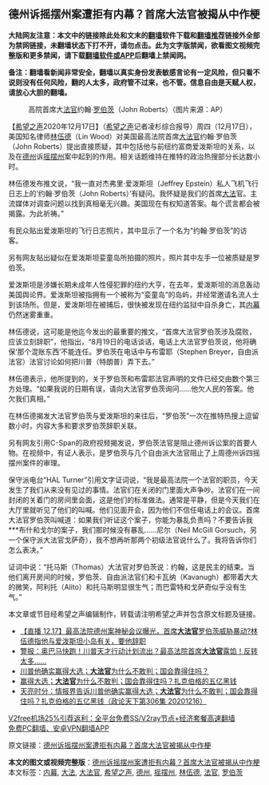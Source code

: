  <h2>德州诉摇摆州案遭拒有内幕？首席大法官被揭从中作梗</h2> <p class="notice"><b>大陆网友注意：本文中的链接除此处和文末的<a href="https://github.com/bannedbook/fanqiang" >翻墙</a>软件下载和<a href="https://github.com/killgcd/justmysocks/blob/master/README.md">翻墙推荐</a>链接外全部为禁网链接，未翻墙状态下打不开，请勿点击。此为文字版禁闻，欲看图文视频完整版和更多禁闻，请下载<a href="https://github.com/bannedbook/fanqiang">翻墙软件或APP</a>后翻墙上禁闻网。</p><p>备注：翻墙看新闻非常安全，翻墙以真实身份发表敏感言论有一定风险，但只看不说则没有任何风险，翻的人太多，政府管不过来，也不管。信息自由是天赋人权，请放心大胆的翻墙。</b></p>  <div class="entry"> <figure><figcaption>高院首席大<a href="https://www.bannedbook.org/bnews/tag/%E6%B3%95%E5%AE%98/" class="st_tag internal_tag" rel="tag" title="标签 法官 下的日志">法官</a>约翰·<a href="https://www.bannedbook.org/bnews/tag/%E7%BD%97%E4%BC%AF%E8%8C%A8/" class="st_tag internal_tag" rel="tag" title="标签 罗伯茨 下的日志">罗伯茨</a>（John Roberts）（图片来源：AP）</figcaption></figure> <p>【<span class='wp_keywordlink_affiliate'><a href="https://www.soundofhope.org" title="希望之声" target="_blank">希望之声</a></span>2020年12月17日】（<a href="https://www.bannedbook.org/bnews/tag/%e5%b8%8c%e6%9c%9b%e4%b9%8b%e5%a3%b0/" class="st_tag internal_tag" rel="tag" title="标签 希望之声 下的日志">希望之声</a>记者凌杉综合报导）周四（12月17日），美国知名律师<a href="https://www.bannedbook.org/bnews/tag/%e6%9e%97%e4%bc%8d%e5%be%b7/" class="st_tag internal_tag" rel="tag" title="标签 林伍德 下的日志">林伍德</a>（Lin Wood）对美国最高法院首席<a href="https://www.bannedbook.org/bnews/tag/%e5%a4%a7%e6%b3%95%e5%ae%98/" class="st_tag internal_tag" rel="tag" title="标签 大法官 下的日志">大法官</a>约翰·罗伯茨（John Roberts）提出直接质疑，其中包括他与前纽约富商爱泼斯坦的关系，以及在<a href="https://www.bannedbook.org/bnews/tag/%e5%be%b7%e5%b7%9e/" class="st_tag internal_tag" rel="tag" title="标签 德州 下的日志">德州</a>诉<a href="https://www.bannedbook.org/bnews/tag/%E6%91%87%E6%91%86%E5%B7%9E/" class="st_tag internal_tag" rel="tag" title="标签 摇摆州 下的日志">摇摆州</a>案中起到的作用。相关话题维持在推特的政治热搜部分长达数小时。</p> <p>林伍德发布推文说，“我一直对杰弗里·爱泼斯坦（Jeffrey Epstein）私人飞机飞行日志上的‘约翰·罗伯茨（John Roberts）’有疑问。我怀疑是我们的首席<a href="https://www.bannedbook.org/bnews/tag/%E5%A4%A7%E6%B3%95/" class="st_tag internal_tag" rel="tag" title="标签 大法 下的日志">大法</a>官。主流媒体对调查问题以找到真相毫无兴趣。美国现在有权知道答案。每个谎言都会被揭露。为此祈祷。”</p> <p>有民众贴出爱泼斯坦的飞行日志照片，其中显示了一个名为“约翰·罗伯茨”的访客。</p> <p></p>  <p>另有网友贴出疑似在爱泼斯坦娈童岛所拍摄的照片，照片其中左手一位被质疑是罗伯茨。</p> <p></p> <p>爱泼斯坦是涉嫌长期未成年人性侵犯罪的纽约大亨，在去年，爱泼斯坦的消息轰动美国舆论界。爱泼斯坦被指拥有一个被称为“娈童岛”的岛屿，并经常邀请名流人士到该场所。但是，爱泼斯坦在被捕后，很快被发现在纽约监狱中自杀身亡，其<span class='wp_keywordlink_affiliate'><a href="https://www.bannedbook.org/bnews/ccpdope/" title="中共高层内幕" target="_blank">内幕</a></span>仍然迷雾重重。</p> <p>林伍德说，这可能是他迄今发出的最重要的推文，“首席大法官罗伯茨涉及腐败，应该立刻辞职”，他指出，“8月19日的电话谈话，电话上大法官罗伯茨说，他将确保‘那个混账东西’不能连任。罗伯茨在电话中与布雷耶（Stephen Breyer，自由派法官）法官讨论如何把川普（特朗普）弄下去。”</p>  <p>林伍德表示，他所提到的，关于罗伯茨和布雷耶法官声明的文件已经交由数个第三方处理。“如果我说的日期有误，请向大法官罗伯茨询问&#8230;&#8230;他欠人民的答案。他欠我们真相。”</p> <p>在林伍德揭发大法官罗伯茨与爱泼斯坦的来往后，“罗伯茨”一次在推特热搜上逗留数小时，内容大多和要求罗伯茨辞职关联。</p> <p>另有网友引用C-Span的政府视频揭发说，罗伯茨法官是阻止德州诉讼案的首要人物。在视频中，有证人表示，是罗伯茨与几个自由派大法官阻止了上周德州诉四摇摆州案件的审理。</p> <p>保守派电台“HAL Turner”引用文字证词说，“我是最高法院一个法官的职员，今天发生了我们从来没有见过的事情。法官们在关闭的门里面大声争吵。法官们在一间封闭的关着门的房间里会面，这是他们的标准做法。通常是平静，但是今天我们在大厅里就听见了他们的叫喊。他们见面开会，因为他们不信任电话上的会议。首席大法官罗伯茨叫喊道：如果我们听证这个案子，你能为暴乱负责吗？不要告诉我***布什和戈尔的案子，我们那时候没有暴乱&#8230;&#8230;尼尔（Neil McGill Gorsuch，另一个保守派大法官戈萨奇），我不想再听那两个初级法官说什么了。我将告诉你们怎么表决。”</p>  <p>证词中说：“托马斯（Thomas）大法官对罗伯茨说：约翰，这是民主的结束。当他们离开房间的时候，罗伯茨、自由派法官们和卡瓦纳（Kavanugh）都带着大大的微笑，阿利托（Alito）和托马斯明显很生气；而巴雷特和戈萨奇似乎没有生气。”</p> <p></p> <p>本文章或节目经希望之声编辑制作，转载请注明希望之声并包含原文标题及链接。</p> <ul class='op-related-articles' title='相关阅读'> <li><a href='https://www.bannedbook.org/bnews/bannedvideo/20201218/1450194.html' target='_blank'>【直播 12.17】最高法院德州案神秘会议曝光，首席<b>大法官</b>罗伯茨威胁暴动?林伍德指他与爱泼斯坦小岛有关，要他辞职</a></li> <li><a href='https://www.bannedbook.org/bnews/bannedvideo/20201218/1450077.html' target='_blank'>警报：奥巴马快跑！川普天才行动计划流出？最高法院首席<b>大法官</b>露馅！反转太多……</a></li> <li><a href='https://www.bannedbook.org/bnews/taiwannews/20201217/1449603.html' target='_blank'>川普他确实赢得大选；<b>大法官</b>为什么不敢判；国会靠得住吗？</a></li> <li><a href='https://www.bannedbook.org/bnews/taiwannews/20201217/1449532.html' target='_blank'>赢得大选；<b>大法官</b>为什么不敢判；国会靠得住吗？扎克伯格的五亿黑钱</a></li> <li><a href='https://www.bannedbook.org/bnews/cbnews/20201217/1449475.html' target='_blank'>天亮时分：情报界告诉川普他确实赢得大选；<b>大法官</b>为什么不敢判；国会靠得住吗？扎克伯格的五亿黑钱（政论天下第306集 20201216）</a></li> </ul> <p class="texttj"> <a href="https://www.bannedbook.org/forum23/topic22702.html" target="_blank">V2free机场25%引荐返利：全平台免费SS/V2ray节点+经济套餐高速翻墙</a><br/> <a href="https://github.com/bannedbook/fanqiang/wiki/%E7%A6%81%E9%97%BB%E7%BD%91%E5%AE%89%E5%8D%93%E7%BF%BB%E5%A2%99%E6%96%B0%E9%97%BBAPP" target="_blank">免费PC翻墙、安卓VPN翻墙APP</a></p><p>原文链接：<a class="src_link"  href="https://www.soundofhope.org/post/454777" target="_blank">德州诉摇摆州案遭拒有内幕？首席大法官被揭从中作梗</a></p> <a name='sharetosocial'></a>       <div><b>本文的图文或视频完整版</b>：<a href='https://www.bannedbook.org/bnews/comments/20201218/1450237.html'>德州诉摇摆州案遭拒有内幕？首席大法官被揭从中作梗</a></div>  </div><!--END ENTRY--> <div class="postfooter"> <div>本文标签：<a href="https://www.bannedbook.org/bnews/tag/%E5%86%85%E5%B9%95/" rel="tag">内幕</a>, <a href="https://www.bannedbook.org/bnews/tag/%E5%A4%A7%E6%B3%95/" rel="tag">大法</a>, <a href="https://www.bannedbook.org/bnews/tag/%e5%a4%a7%e6%b3%95%e5%ae%98/" rel="tag">大法官</a>, <a href="https://www.bannedbook.org/bnews/tag/%e5%b8%8c%e6%9c%9b%e4%b9%8b%e5%a3%b0/" rel="tag">希望之声</a>, <a href="https://www.bannedbook.org/bnews/tag/%e5%be%b7%e5%b7%9e/" rel="tag">德州</a>, <a href="https://www.bannedbook.org/bnews/tag/%E6%91%87%E6%91%86%E5%B7%9E/" rel="tag">摇摆州</a>, <a href="https://www.bannedbook.org/bnews/tag/%e6%9e%97%e4%bc%8d%e5%be%b7/" rel="tag">林伍德</a>, <a href="https://www.bannedbook.org/bnews/tag/%E6%B3%95%E5%AE%98/" rel="tag">法官</a>, <a href="https://www.bannedbook.org/bnews/tag/%E7%BD%97%E4%BC%AF%E8%8C%A8/" rel="tag">罗伯茨</a></div>  </div><!--END POSTFOOTER--> 